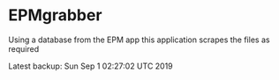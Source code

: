 # EPMgrabber
Using a database from the EPM app this application scrapes the files as required


Latest backup: Sun Sep 1 02:27:02 UTC 2019
